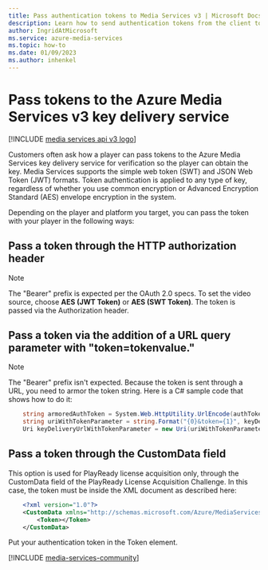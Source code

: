 ```yaml
---
title: Pass authentication tokens to Media Services v3 | Microsoft Docs
description: Learn how to send authentication tokens from the client to the Media Services v3 key delivery service
author: IngridAtMicrosoft
ms.service: azure-media-services
ms.topic: how-to
ms.date: 01/09/2023
ms.author: inhenkel
---
```


# Pass tokens to the Azure Media Services v3 key delivery service

[!INCLUDE [media services api v3 logo](./includes/v3-hr.md)]

Customers often ask how a player can pass tokens to the Azure Media Services key delivery service for verification so the player can obtain the key. Media Services supports the simple web token (SWT) and JSON Web Token (JWT) formats. Token authentication is applied to any type of key, regardless of whether you use common encryption or Advanced Encryption Standard (AES) envelope encryption in the system.

 Depending on the player and platform you target, you can pass the token with your player in the following ways:

## Pass a token through the HTTP authorization header

> [!NOTE]
> The "Bearer" prefix is expected per the OAuth 2.0 specs. To set the video source, choose **AES (JWT Token)** or **AES (SWT Token)**. The token is passed via the Authorization header.

## Pass a token via the addition of a URL query parameter with "token=tokenvalue."

> [!NOTE]
> The "Bearer" prefix isn't expected. Because the token is sent through a URL, you need to armor the token string. Here is a C# sample code that shows how to do it:

```csharp
    string armoredAuthToken = System.Web.HttpUtility.UrlEncode(authToken);
    string uriWithTokenParameter = string.Format("{0}&token={1}", keyDeliveryServiceUri.AbsoluteUri, armoredAuthToken);
    Uri keyDeliveryUrlWithTokenParameter = new Uri(uriWithTokenParameter);
```

## Pass a token through the CustomData field

This option is used for PlayReady license acquisition only, through the CustomData field of the PlayReady License Acquisition Challenge. In this case, the token must be inside the XML document as described here:

```xml
    <?xml version="1.0"?>
    <CustomData xmlns="http://schemas.microsoft.com/Azure/MediaServices/KeyDelivery/PlayReadyCustomData/v1">
        <Token></Token>
    </CustomData>
```

Put your authentication token in the Token element.

[!INCLUDE [media-services-community](includes/media-services-community.md)]
